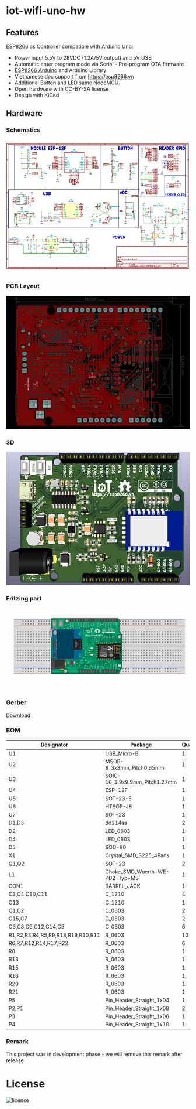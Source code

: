 # iot-wifi-uno-hw

## Features

ESP8266 as Controller compatible with Arduino Uno:  
- Power input 5.5V to 28VDC (1.2A/5V output) and 5V USB
- Automatic enter program mode via Serial - Pre-program OTA firmware
- [ESP8266 Arduino](https://github.com/esp8266/Arduino) and Arduino Library
- Vietnamese doc support from https://esp8266.vn
- Additional Button and LED same NodeMCU.
- Open hardware with CC-BY-SA license
- Design with KiCad

## Hardware

### Schematics

[![IoT WiFi UNO Schematic](assets/Iot-wifi-uno-hw-sch.png)](assets/Iot-wifi-uno-hw-sch.svg)

### PCB Layout

[![IoT WiFi UNO PCB](assets/Iot-wifi-uno-hw-pcb.png)](assets/Iot-wifi-uno-hw-pcb.svg)

### 3D

[![IoT WiFi UNO 3D](assets/Iot-wifi-uno-hw-3d.png)](assets/Iot-wifi-uno-hw-3d.stl)

### Fritzing part 

[![Fritzing](assets/fritzing.png)](assets/iot-wifi-uno.fzpz)

### Gerber

[Download](./assets/gerber.zip)

### BOM 

| Designator | Package | Quantity | Designation  |
|-----------------------------------|--------------------------------|----------|--------------|
| U1                                | USB_Micro-B                    | 1        | usb_mini_b   |
| U2                                | MSOP-8_3x3mm_Pitch0.65mm       | 1        | MCP16311-MNY |
| U3                                | SOIC-16_3.9x9.9mm_Pitch1.27mm  | 1        | CH340G       |
| U4                                | ESP-12F                        | 1        | ESP-12E      |
| U5                                | SOT-23-5                       | 1        | MCP6001R     |
| U6                                | HTSOP-J8                       | 1        | BD00GA5WEFJ  |
| U7                                | SOT-23                         | 1        | IRLM6402     |
| D1,D3                             | do214aa                        | 2        | SS24         |
| D2                                | LED_0603                       | 1        | LED_Blue     |
| D4                                | LED_0603                       | 1        | L_PWR_VANG   |
| D5                                | SOD-80                         | 1        | ZENER_3.3V   |
| X1                                | Crystal_SMD_3225_4Pads         | 1        | 12MHz        |
| Q1,Q2                             | SOT-23                         | 2        | MMBT8050LT1G |
| L1                                | Choke_SMD_Wuerth-WE-PD2-Typ-MS | 1        | 22uH         |
| CON1                              | BARREL_JACK                    | 1        | BARREL_JACK  |
| C3,C4.C10,C11                     | C_1210                         | 4        | 10uF/50V     |
| C13                               | C_1210                         | 1        | 1uF/25V      |
| C1,C2                             | C_0603                         | 2        | 22pF         |
| C15,C7                            | C_0603                         | 2        | 1uF/25V      |
| C6,C8,C9,C12,C14,C5               | C_0603                         | 6        | 100nF        |
| R1,R2,R3,R4,R5,R9,R18,R19,R10,R11 | R_0603                         | 10       | 10k          |
| R6,R7,R12,R14,R17,R22             | R_0603                         | 6        | 470R         |
| R8                                | R_0603                         | 1        | 52.5K        |
| R13                               | R_0603                         | 1        | 0R           |
| R15                               | R_0603                         | 1        | 220k/1%      |
| R16                               | R_0603                         | 1        | 100k/1%      |
| R20                               | R_0603                         | 1        | 3K/1%        |
| R21                               | R_0603                         | 1        | 1K/1%        |
| P5                                | Pin_Header_Straight_1x04       | 1        | CONN_01X04   |
| P2,P1                             | Pin_Header_Straight_1x08       | 2        | CONN_01X08   |
| P3                                | Pin_Header_Straight_1x06       | 1        | CONN_01X06   |
| P4                                | Pin_Header_Straight_1x10       | 1        | CONN_01X10   |

### Remark

This project was in development phase - we will remove this remark after release

# License

![license](http://mirrors.creativecommons.org/presskit/buttons/88x31/png/by-sa.png)